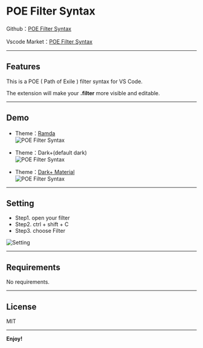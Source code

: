 # POE Filter Syntax

Github：[POE Filter Syntax](https://github.com/explooosion/PoeFilterSyntax)

Vscode Market：[POE Filter Syntax](https://github.com/explooosion/PoeFilterSyntax)

-------

## Features

This is a POE ( Path of Exile ) filter syntax for VS Code.

The extension will make your **.filter** more visible and editable.

-------

## Demo
  
+ Theme：[Ramda](https://marketplace.visualstudio.com/items?itemName=gluons.ramda-theme)  
![POE Filter Syntax](https://raw.githubusercontent.com/explooosion/PoeFilterSyntax/master/images/poe-filter-syntax-ramda.jpg)

+ Theme：Dark+(default dark)  
![POE Filter Syntax](https://raw.githubusercontent.com/explooosion/PoeFilterSyntax/master/images/poe-filter-syntax-dark.jpg)  

+ Theme：[Dark+ Material](https://marketplace.visualstudio.com/items?itemName=vangware.dark-plus-material)  
![POE Filter Syntax](https://raw.githubusercontent.com/explooosion/PoeFilterSyntax/master/images/poe-filter-syntax-dark-material.jpg)

-------

## Setting

+ Step1. open your filter
+ Step2. ctrl + shift + C
+ Step3. choose Filter
  
![Setting](https://raw.githubusercontent.com/explooosion/PoeFilterSyntax/master/images/setting1.jpg)

-------

## Requirements

No requirements.

-------

## License
MIT

-------

**Enjoy!**